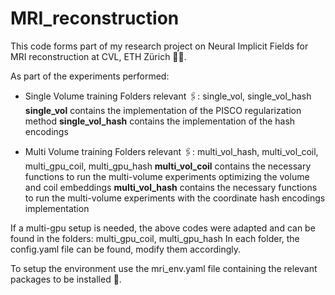 # MRI_reconstruction
This code forms part of my research project on Neural Implicit Fields for MRI reconstruction at CVL, ETH Zürich 👩‍💻.

As part of the experiments performed:

- Single Volume training
Folders relevant 🖇️: single_vol, single_vol_hash
**single_vol** contains the implementation of the PISCO regularization method 
**single_vol_hash** contains the implementation of the hash encodings  

- Multi Volume training
Folders relevant 🖇️: multi_vol_hash, multi_vol_coil, multi_gpu_coil, multi_gpu_hash
**multi_vol_coil** contains the necessary functions to run the multi-volume experiments optimizing the volume and coil embeddings
**multi_vol_hash** contains the necessary functions to run the multi-volume experiments with the coordinate hash encodings implementation

If a multi-gpu setup is needed, the above codes were adapted and can be found in the folders: multi_gpu_coil, multi_gpu_hash
In each folder, the config.yaml file can be found, modify them accordingly.

To setup the environment use the mri_env.yaml file containing the relevant packages to be installed 🚀.


